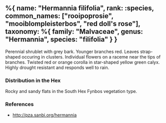 %{
    name: "Hermannia filifolia",
    rank: :species,
    common_names: ["rooipoprosie", "mooiblompleisterbos", "red doll's rose"],
    taxonomy: %{
        family: "Malvaceae",
        genus: "Hermannia",
        species: "filifolia"
    }
}
---

Perennial shrublet with grey bark. Younger branches red. Leaves strap-shaped occuring in clusters. Individual flowers on a raceme near the tips of branches. Twisted red or orange corolla in star-shaped yellow green calyx. Highly drought resistant and responds well to rain.

<!-- read more -->

### Distribution in the Hex

Rocky and sandy flats in the South Hex Fynbos vegetation type.

### References

* http://pza.sanbi.org/hermannia